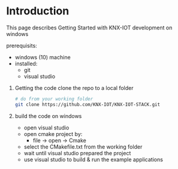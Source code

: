 # Introduction

This page describes Getting Started with KNX-IOT development on windows

prerequisits:
- windows (10) machine
- installed:
   - git
   - visual studio

1. Getting the code
    clone the repo to a local folder

    ```bash
    # do from your working folder
    git clone https://github.com/KNX-IOT/KNX-IOT-STACK.git
    ```
2. build the code on windows
   - open visual studio
   - open cmake project by:
      - file -&gt; open -&gt; Cmake
   - select the CMakefile.txt from the working folder
   - wait until visual studio prepared the project
   - use visual studio to build & run the example applications
